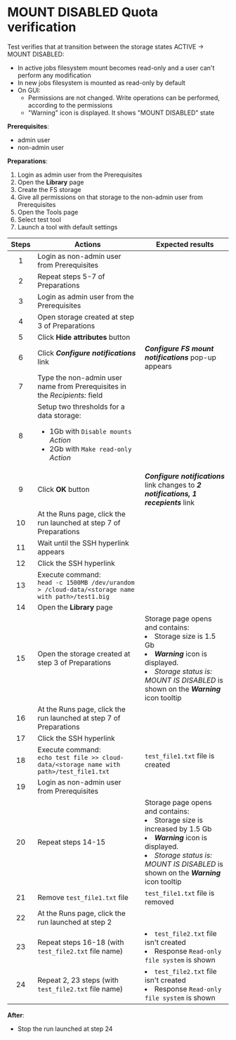 # MOUNT DISABLED Quota verification

Test verifies that at transition between the storage states ACTIVE → MOUNT DISABLED:
- In active jobs filesystem mount becomes read-only and a user can't perform any modification
- In new jobs filesystem is mounted as read-only by default
- On GUI: <ul><li> Permissions are not changed. Write operations can be performed, according to the permissions <li> "Warning" icon is displayed. It shows "MOUNT DISABLED" state </ul>

**Prerequisites**:

- admin user
- non-admin user

**Preparations**:

1. Login as admin user from the Prerequisites
2. Open the **Library** page
3. Create the FS storage
4. Give all permissions on that storage to the non-admin user from Prerequisites
5. Open the Tools page
6. Select test tool
7. Launch a tool with default settings

| Steps | Actions | Expected results |
| :---: | --- | --- |
| 1 | Login as non-admin user from Prerequisites | |
| 2 | Repeat steps 5-7 of Preparations | |
| 3 | Login as admin user from the Prerequisites | | 
| 4 | Open storage created at step 3 of Preparations | |
| 5 | Click **Hide attributes** button | |
| 6 | Click ***Configure notifications*** link | ***Configure FS mount notifications*** pop-up appears |
| 7 | Type the non-admin user name from Prerequisites in the *Recipients:* field | |
| 8 | Setup two thresholds for a data storage: <ul><li> 1Gb with `Disable mounts` *Action* <li> 2Gb with `Make read-only` *Action* | |
| 9 | Click **OK** button | ***Configure notifications*** link changes to ***2 notifications, 1 recepients*** link |
| 10 | At the Runs page, click the run launched at step 7 of Preparations | |
| 11 | Wait until the SSH hyperlink appears | |
| 12 | Click the SSH hyperlink |
| 13 | Execute command: <br> `head -c 1500MB /dev/urandom > /cloud-data/<storage name with path>/test1.big` | |
| 14 | Open the **Library** page | |
| 15 | Open the storage created at step 3 of Preparations | Storage page opens and contains: <li> Storage size is 1.5 Gb <li> ***Warning*** icon is displayed. <li> *Storage status is: MOUNT IS DISABLED* is shown on the ***Warning*** icon tooltip |
| 16 | At the Runs page, click the run launched at step 7 of Preparations | |
| 17 | Click the SSH hyperlink | |
| 18 | Execute command: <br> `echo test file >> cloud-data/<storage name with path>/test_file1.txt` | `test_file1.txt` file is created |
| 19 | Login as non-admin user from Prerequisites | |
| 20 | Repeat steps 14-15 | Storage page opens and contains: <li> Storage size is increased by 1.5 Gb <li> ***Warning*** icon is displayed. <li> *Storage status is: MOUNT IS DISABLED* is shown on the ***Warning*** icon tooltip |
| 21 | Remove `test_file1.txt` file | `test_file1.txt` file is removed |
| 22 | At the Runs page, click the run launched at step 2 | |
| 23 | Repeat steps 16-18 (with `test_file2.txt` file name) | <li> `test_file2.txt` file isn't created <li> Response `Read-only file system` is shown |
| 24 | Repeat 2, 23 steps (with `test_file2.txt` file name) | <li> `test_file2.txt` file isn't created <li> Response `Read-only file system` is shown |

**After**:
- Stop  the run launched at step 24 